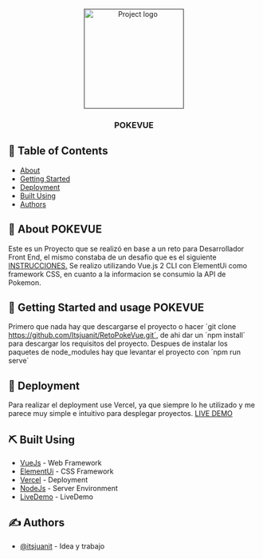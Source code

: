<p align="center">
  <a href="" rel="noopener">
 <img width=200px height=200px src="https://i.imgur.com/6wj0hh6.jpg" alt="Project logo"></a>
</p>

<h3 align="center">POKEVUE</h3>


## 📝 Table of Contents

- [About](#about)
- [Getting Started](#getting_started)
- [Deployment](#deployment)
- [Built Using](#built_using)
- [Authors](#authors)


## 🧐 About <a name = "about">POKEVUE</a>

Este es un Proyecto que se realizó en base a un reto para Desarrollador Front End, el mismo constaba de un desafio que es el siguiente <a href=" https://forms.office.com/pages/responsepage.aspx?id=mMNM7T9u00OWOGEtXvU3RcOLBb19nXJOmYeYbzMmcAxURE9SMFM3Uk9IMDRPS0M1T1BJTUFDMUVIUCQlQCN0PWcu">INSTRUCCIONES.</a>
Se realizo utilizando Vue.js 2 CLI con ElementUi como framework CSS, en cuanto a la informacion se consumio la API de Pokemon.
## 🏁 Getting Started and usage <a name = "getting_started">POKEVUE</a>
Primero que nada hay que descargarse el proyecto o hacer ´git clone https://github.com/Itsjuanit/RetoPokeVue.git´, de ahi dar un ´npm install´ para descargar los requisitos del proyecto.
Despues de instalar los paquetes de node_modules hay que levantar el proyecto con ´npm run serve´

## 🚀 Deployment <a name = "deployment"></a>

Para realizar el deployment use Vercel, ya que siempre lo he utilizado y me parece muy simple e intuitivo para desplegar proyectos.
<a href="acaVaElNombreDelLink">LIVE DEMO</a>

## ⛏️ Built Using <a name = "built_using"></a>

- [VueJs](https://vuejs.org/) - Web Framework
- [ElementUi](https://element.eleme.io/#/es) - CSS Framework
- [Vercel](https://vercel.com/) - Deployment
- [NodeJs](https://nodejs.org/en/) - Server Environment
- [LiveDemo](CambiarLink) - LiveDemo

## ✍️ Authors <a name = "authors"></a>

- [@itsjuanit](https://portfolio-itsjuanit.vercel.app/) - Idea y trabajo

